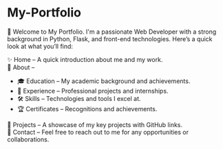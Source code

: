 # My-Portfolio
 👋 Welcome to My Portfolio.
I'm a passionate Web Developer with a strong background in Python, Flask, and front-end technologies. Here’s a quick look at what you’ll find:  

✨ Home – A quick introduction about me and my work.  
🎯 About –  
- 🎓 Education – My academic background and achievements.  
- 💼 Experience – Professional projects and internships.  
- 🛠️ Skills – Technologies and tools I excel at.  
- 🏆 Certificates – Recognitions and achievements.  

🚀 Projects – A showcase of my key projects with GitHub links.  
📩 Contact – Feel free to reach out to me for any opportunities or collaborations.
